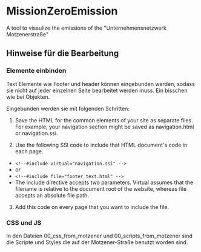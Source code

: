 
# MissionZeroEmission
A tool to visaulize the emissions of the "Unternehmensnetzwerk Motzenerstraße"

## Hinweise für die Bearbeitung
### Elemente einbinden
Text Elemente wie Footer und header können eingebunden werden, sodass sie nicht auf jeder einzelnen Seite bearbeitet werden muss. Ein bisschen wie bei Objekten.

Eingebunden werden sie mit folgenden Schritten:
1. Save the HTML for the common elements of your site as separate files. For example, your navigation section might be saved as navigation.html or navigation.ssi.

2. Use the following SSI code to include that HTML document's code in each page.
- `<!--#include virtual="navigation.ssi" -->`
- or
- `<!--#include file="footer_text.html" -->`
- The include directive accepts two parameters. Virtual assumes that the filename is relative to the document root of the website, whereas file accepts an absolute file path.

3. Add this code on every page that you want to include the file.
### CSS und JS

In den Dateien 00_css_from_motzener und 00_scripts_from_motzener sind die Scripte und Styles die auf der Motzener-Straße benutzt worden sind.